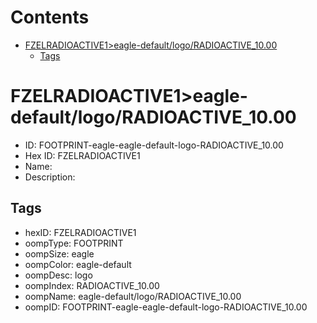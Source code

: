 



Contents
========

* [FZELRADIOACTIVE1>eagle-default/logo/RADIOACTIVE_10.00](#fzelradioactive1eagle-defaultlogoradioactive_1000)
	* [Tags](#tags)

# FZELRADIOACTIVE1>eagle-default/logo/RADIOACTIVE_10.00

- ID: FOOTPRINT-eagle-eagle-default-logo-RADIOACTIVE_10.00
- Hex ID: FZELRADIOACTIVE1
- Name: 
- Description: 

## Tags

- hexID: FZELRADIOACTIVE1
- oompType: FOOTPRINT
- oompSize: eagle
- oompColor: eagle-default
- oompDesc: logo
- oompIndex: RADIOACTIVE_10.00
- oompName: eagle-default/logo/RADIOACTIVE_10.00
- oompID: FOOTPRINT-eagle-eagle-default-logo-RADIOACTIVE_10.00
